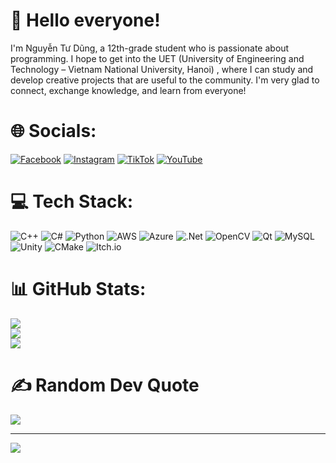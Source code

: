 # 👋 Hello everyone!
I'm Nguyễn Tư Dũng, a 12th-grade student who is passionate about programming.
I hope to get into the UET (University of Engineering and Technology – Vietnam National University, Hanoi) , where I can study and develop creative projects that are useful to the community.
I'm very glad to connect, exchange knowledge, and learn from everyone!

# 🌐 Socials:
[![Facebook](https://img.shields.io/badge/Facebook-%231877F2.svg?logo=Facebook&logoColor=white)](https://facebook.com/nguyen.tu.dung.186523) [![Instagram](https://img.shields.io/badge/Instagram-%23E4405F.svg?logo=Instagram&logoColor=white)](https://instagram.com/nguyentudung2k8) [![TikTok](https://img.shields.io/badge/TikTok-%23000000.svg?logo=TikTok&logoColor=white)](https://tiktok.com/@nguyentudung.2k8) [![YouTube](https://img.shields.io/badge/YouTube-%23FF0000.svg?logo=YouTube&logoColor=white)](https://youtube.com/@nguyentudung208) 

# 💻 Tech Stack:
![C++](https://img.shields.io/badge/c++-%2300599C.svg?style=for-the-badge&logo=c%2B%2B&logoColor=white) ![C#](https://img.shields.io/badge/c%23-%23239120.svg?style=for-the-badge&logo=csharp&logoColor=white) ![Python](https://img.shields.io/badge/python-3670A0?style=for-the-badge&logo=python&logoColor=ffdd54) ![AWS](https://img.shields.io/badge/AWS-%23FF9900.svg?style=for-the-badge&logo=amazon-aws&logoColor=white) ![Azure](https://img.shields.io/badge/azure-%230072C6.svg?style=for-the-badge&logo=microsoftazure&logoColor=white) ![.Net](https://img.shields.io/badge/.NET-5C2D91?style=for-the-badge&logo=.net&logoColor=white) ![OpenCV](https://img.shields.io/badge/opencv-%23white.svg?style=for-the-badge&logo=opencv&logoColor=white) ![Qt](https://img.shields.io/badge/Qt-%23217346.svg?style=for-the-badge&logo=Qt&logoColor=white) ![MySQL](https://img.shields.io/badge/mysql-4479A1.svg?style=for-the-badge&logo=mysql&logoColor=white) ![Unity](https://img.shields.io/badge/unity-%23000000.svg?style=for-the-badge&logo=unity&logoColor=white) ![CMake](https://img.shields.io/badge/CMake-%23008FBA.svg?style=for-the-badge&logo=cmake&logoColor=white) ![Itch.io](https://img.shields.io/badge/Itch-%23FF0B34.svg?style=for-the-badge&logo=Itch.io&logoColor=white)
# 📊 GitHub Stats:
![](https://github-readme-stats.vercel.app/api?username=Nguyentudung&theme=dark&hide_border=false&include_all_commits=false&count_private=false)<br/>
![](https://nirzak-streak-stats.vercel.app/?user=Nguyentudung&theme=dark&hide_border=false)<br/>
![](https://github-readme-stats.vercel.app/api/top-langs/?username=Nguyentudung&theme=dark&hide_border=false&include_all_commits=false&count_private=false&layout=compact)

# ✍️ Random Dev Quote
![](https://quotes-github-readme.vercel.app/api?type=horizontal&theme=dark)

---
[![](https://visitcount.itsvg.in/api?id=Nguyentudung&icon=0&color=0)](https://visitcount.itsvg.in)

<!-- Proudly created with GPRM ( https://gprm.itsvg.in ) -->
